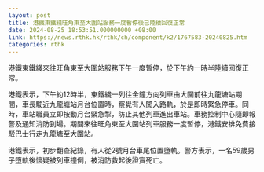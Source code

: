 ```yaml
---
layout: post
title: 港鐵東鐵綫旺角東至大圍站服務一度暫停後已陸續回復正常
date: 2024-08-25 18:53:51.000000000 +08:00
link: https://news.rthk.hk/rthk/ch/component/k2/1767583-20240825.htm
categories: rthk
---
```


港鐵東鐵綫來往旺角東至大圍站服務下午一度暫停，於下午約一時半陸續回復正常。

港鐵表示，下午約12時半，東鐵綫一列往金鐘方向列車由大圍前往九龍塘站期間，車長駛近九龍塘站月台位置時，察覺有人闖入路軌，於是即時緊急停車。同時，車站職員立即按動月台緊急掣，防止其他列車進出車站。車務控制中心隨即報警及通知消防到場。期間來往旺角東至大圍站列車服務一度暫停，港鐵安排免費接駁巴士行走九龍塘至大圍站。

港鐵表示，初步翻查紀錄，有人從2號月台車尾位置墮軌。警方表示，一名59歲男子墮軌後懷疑被列車撞倒，被消防救起後證實死亡。
